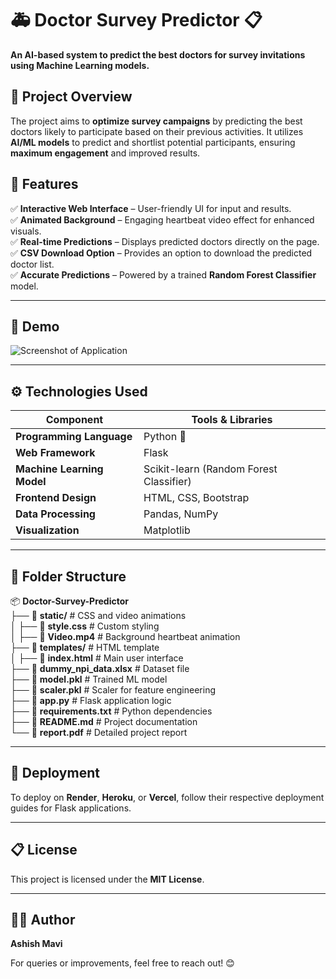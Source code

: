 # 🚑 Doctor Survey Predictor 📋

**An AI-based system to predict the best doctors for survey invitations using Machine Learning models.**

## 🌟 Project Overview

The project aims to **optimize survey campaigns** by predicting the best doctors likely to participate based on their previous activities. It utilizes **AI/ML models** to predict and shortlist potential participants, ensuring **maximum engagement** and improved results.

## 📌 Features

✅ **Interactive Web Interface** – User-friendly UI for input and results.  
✅ **Animated Background** – Engaging heartbeat video effect for enhanced visuals.  
✅ **Real-time Predictions** – Displays predicted doctors directly on the page.  
✅ **CSV Download Option** – Provides an option to download the predicted doctor list.  
✅ **Accurate Predictions** – Powered by a trained **Random Forest Classifier** model.  

---

## 📸 Demo
![Screenshot of Application](https://github.com/user-attachments/assets/1234abcd-demo-image.png)

---

## ⚙️ Technologies Used

| Component            | Tools & Libraries |
|----------------------|------------------|
| **Programming Language** | Python 🐍 |
| **Web Framework** | Flask |
| **Machine Learning Model** | Scikit-learn (Random Forest Classifier) |
| **Frontend Design** | HTML, CSS, Bootstrap |
| **Data Processing** | Pandas, NumPy |
| **Visualization** | Matplotlib |

---

## 📂 Folder Structure

📦 **Doctor-Survey-Predictor**  
├── 📂 **static/**                 # CSS and video animations  
│   ├── 📜 **style.css**             # Custom styling  
│   ├── 📜 **Video.mp4**             # Background heartbeat animation  
├── 📂 **templates/**               # HTML template  
│   ├── 📜 **index.html**             # Main user interface  
├── 📜 **dummy_npi_data.xlsx**       # Dataset file  
├── 📜 **model.pkl**                 # Trained ML model  
├── 📜 **scaler.pkl**                # Scaler for feature engineering  
├── 📜 **app.py**                    # Flask application logic  
├── 📜 **requirements.txt**          # Python dependencies  
├── 📜 **README.md**                 # Project documentation  
└── 📜 **report.pdf**                # Detailed project report  

---

## 🚀 Deployment

To deploy on **Render**, **Heroku**, or **Vercel**, follow their respective deployment guides for Flask applications.

---

## 📋 License
This project is licensed under the **MIT License**.

---

## 👨‍💻 Author
**Ashish Mavi**

For queries or improvements, feel free to reach out! 😊

